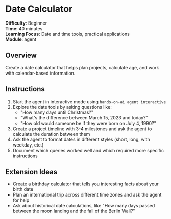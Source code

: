 # Date Calculator

**Difficulty**: Beginner  
**Time**: 40 minutes  
**Learning Focus**: Date and time tools, practical applications  
**Module**: agent

## Overview
Create a date calculator that helps plan projects, calculate age, and work with calendar-based information.

## Instructions
1. Start the agent in interactive mode using `hands-on-ai agent interactive`
2. Explore the date tools by asking questions like:
   - "How many days until Christmas?"
   - "What's the difference between March 15, 2023 and today?"
   - "How old would someone be if they were born on July 4, 1990?"
3. Create a project timeline with 3-4 milestones and ask the agent to calculate the duration between them
4. Ask the agent to format dates in different styles (short, long, with weekday, etc.)
5. Document which queries worked well and which required more specific instructions

## Extension Ideas
- Create a birthday calculator that tells you interesting facts about your birth date
- Plan an international trip across different time zones and ask the agent for help
- Ask about historical date calculations, like "How many days passed between the moon landing and the fall of the Berlin Wall?"